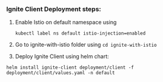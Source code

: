 
### **Ignite Client Deployment steps:**

1. Enable Istio on default namespace using
   
   `kubectl label ns default istio-injection=enabled `
   
2. Go to ignite-with-istio folder using `cd ignite-with-istio`   
   
3. Deploy Ignite Client using helm chart:

 ```shell script
helm install ignite-client deployment/client -f deployment/client/values.yaml -n default
```
